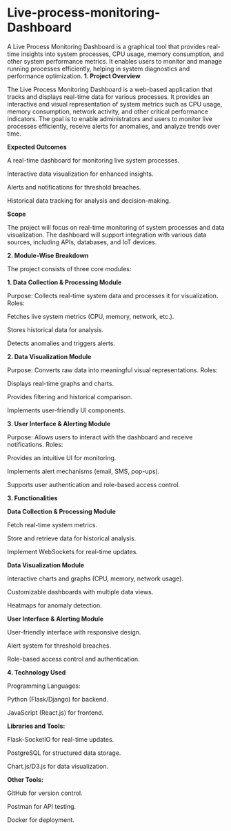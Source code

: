 # Live-process-monitoring-Dashboard
A Live Process Monitoring Dashboard is a graphical tool that provides real-time insights into system processes, CPU usage, memory consumption, and other system performance metrics. It enables users to monitor and manage running processes efficiently, helping in system diagnostics and performance optimization.
**1. Project Overview**

The Live Process Monitoring Dashboard is a web-based application that tracks and displays real-time data for various processes. It provides an interactive and visual representation of system metrics such as CPU usage, memory consumption, network activity, and other critical performance indicators. The goal is to enable administrators and users to monitor live processes efficiently, receive alerts for anomalies, and analyze trends over time.

**Expected Outcomes**

A real-time dashboard for monitoring live system processes.

Interactive data visualization for enhanced insights.

Alerts and notifications for threshold breaches.

Historical data tracking for analysis and decision-making.

**Scope**

The project will focus on real-time monitoring of system processes and data visualization. The dashboard will support integration with various data sources, including APIs, databases, and IoT devices.

**2. Module-Wise Breakdown**

The project consists of three core modules:

**1. Data Collection & Processing Module**

Purpose: Collects real-time system data and processes it for visualization.
Roles:

Fetches live system metrics (CPU, memory, network, etc.).

Stores historical data for analysis.

Detects anomalies and triggers alerts.

**2. Data Visualization Module**

Purpose: Converts raw data into meaningful visual representations.
Roles:

Displays real-time graphs and charts.

Provides filtering and historical comparison.

Implements user-friendly UI components.

**3. User Interface & Alerting Module**

Purpose: Allows users to interact with the dashboard and receive notifications.
Roles:

Provides an intuitive UI for monitoring.

Implements alert mechanisms (email, SMS, pop-ups).

Supports user authentication and role-based access control.

**3. Functionalities**

**Data Collection & Processing Module**

Fetch real-time system metrics.

Store and retrieve data for historical analysis.

Implement WebSockets for real-time updates.

**Data Visualization Module**

Interactive charts and graphs (CPU, memory, network usage).

Customizable dashboards with multiple data views.

Heatmaps for anomaly detection.

**User Interface & Alerting Module**

User-friendly interface with responsive design.

Alert system for threshold breaches.

Role-based access control and authentication.

**4. Technology Used**

Programming Languages:

Python (Flask/Django) for backend.

JavaScript (React.js) for frontend.

**Libraries and Tools:**

Flask-SocketIO for real-time updates.

PostgreSQL for structured data storage.

Chart.js/D3.js for data visualization.

**Other Tools:**

GitHub for version control.

Postman for API testing.

Docker for deployment.

